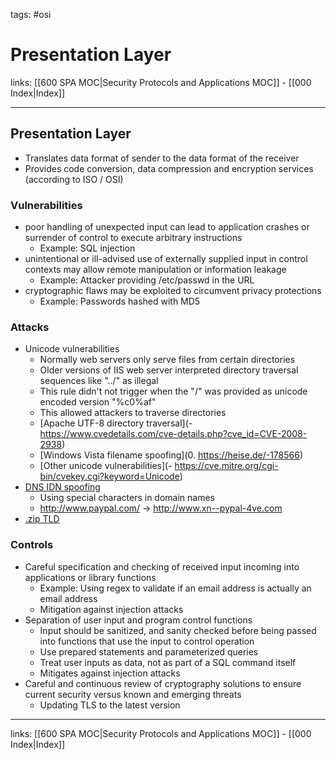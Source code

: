 tags: #osi

# Presentation Layer

links: [[600 SPA MOC|Security Protocols and Applications MOC]] - [[000 Index|Index]]

---

## Presentation Layer

- Translates data format of sender to the data format of the receiver
- Provides code conversion, data compression and encryption services (according to ISO / OSI)

### Vulnerabilities

- poor handling of unexpected input can lead to application crashes or surrender of control to execute arbitrary instructions
	- Example: SQL injection
- unintentional or ill-advised use of externally supplied input in control contexts may allow remote manipulation or information leakage
	- Example: Attacker providing /etc/passwd in the URL
- cryptographic flaws may be exploited to circumvent privacy protections
	- Example: Passwords hashed with MD5

### Attacks

- Unicode vulnerabilities
	- Normally web servers only serve files from certain directories
	- Older versions of IIS web server interpreted directory traversal sequences like "../" as illegal
	- This rule didn't not trigger when the "/" was provided as unicode encoded version "%c0%af"
	- This allowed attackers to traverse directories
	- [Apache UTF-8 directory traversal](- https://www.cvedetails.com/cve-details.php?cve_id=CVE-2008-2938)
	- [Windows Vista filename spoofing](0. https://heise.de/-178566)
	- [Other unicode vulnerabilities](- https://cve.mitre.org/cgi-bin/cvekey.cgi?keyword=Unicode)
- [DNS IDN spoofing](https://heise.de/-132814)
	- Using special characters in domain names
	- http://www.pаypal.com/ -> http://www.xn--pypal-4ve.com
- [.zip TLD](https://www.digitec.ch/de/page/neue-zip-domain-wird-bereits-von-cyberkriminellen-missbraucht-27828)

### Controls

- Careful specification and checking of received input incoming into applications or library functions
	- Example: Using regex to validate if an email address is actually an email address
	- Mitigation against injection attacks
- Separation of user input and program control functions
	- Input should be sanitized, and sanity checked before being passed into functions that use the input to control operation
	- Use prepared statements and parameterized queries
	- Treat user inputs as data, not as part of a SQL command itself
	- Mitigates against injection attacks
- Careful and continuous review of cryptography solutions to ensure current security versus known and emerging threats
	- Updating TLS to the latest version

---
links: [[600 SPA MOC|Security Protocols and Applications MOC]] - [[000 Index|Index]]